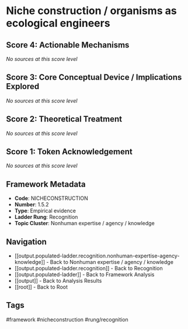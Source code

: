 # Niche construction / organisms as ecological engineers

## Score 4: Actionable Mechanisms

*No sources at this score level*

## Score 3: Core Conceptual Device / Implications Explored

*No sources at this score level*

## Score 2: Theoretical Treatment

*No sources at this score level*

## Score 1: Token Acknowledgement

*No sources at this score level*

## Framework Metadata

- **Code**: NICHECONSTRUCTION
- **Number**: 1.5.2
- **Type**: Empirical evidence
- **Ladder Rung**: Recognition
- **Topic Cluster**: Nonhuman expertise / agency / knowledge

## Navigation

- [[output.populated-ladder.recognition.nonhuman-expertise-agency-knowledge]] - Back to Nonhuman expertise / agency / knowledge
- [[output.populated-ladder.recognition]] - Back to Recognition
- [[output.populated-ladder]] - Back to Framework Analysis
- [[output]] - Back to Analysis Results
- [[root]] - Back to Root

## Tags

#framework #nicheconstruction #rung/recognition

